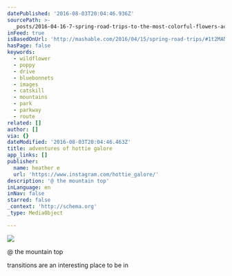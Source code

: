 ```yaml
---
datePublished: '2016-08-03T20:04:46.936Z'
sourcePath: >-
  _posts/2016-04-16-7-spring-road-trips-to-the-most-colorful-flowers-across-amer.md
inFeed: true
isBasedOnUrl: 'http://mashable.com/2016/04/15/spring-road-trips/#1t2MANqDGPqa'
hasPage: false
keywords:
  - wildflower
  - poppy
  - drive
  - bluebonnets
  - images
  - catskill
  - mountains
  - park
  - parkway
  - route
related: []
author: []
via: {}
dateModified: '2016-08-03T20:04:46.463Z'
title: adventures of hottie galore
app_links: []
publisher:
  name: heather e
  url: 'https://www.instagram.com/hottie_galore/'
description: '@ the mountain top'
inLanguage: en
inNav: false
starred: false
_context: 'http://schema.org'
_type: MediaObject

---
```

![](https://the-grid-user-content.s3-us-west-2.amazonaws.com/dc2324d7-d733-4f19-973c-1151d19f5e52.jpg)

@ the mountain top

transitions are an interesting place to be in